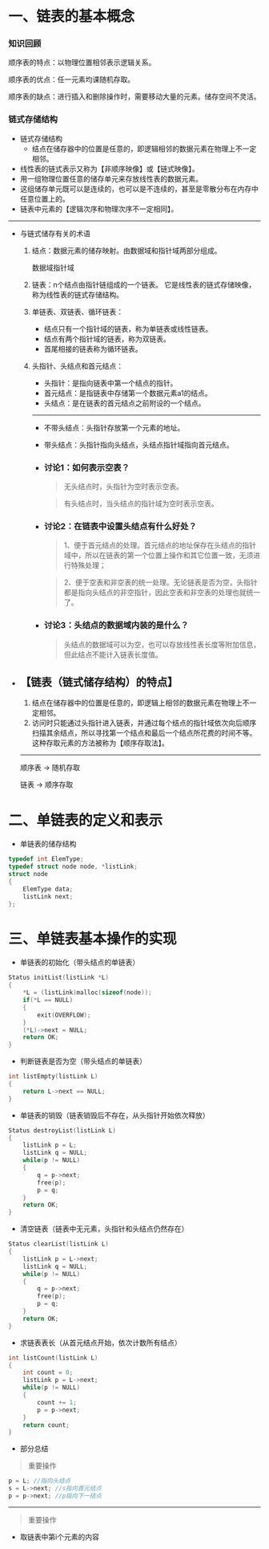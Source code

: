 # 一、链表的基本概念

### 知识回顾
顺序表的特点：以物理位置相邻表示逻辑关系。

顺序表的优点：任一元素均课随机存取。

顺序表的缺点：进行插入和删除操作时，需要移动大量的元素。储存空间不灵活。

### 链式存储结构
* 链式存储结构
    * 结点在储存器中的位置是任意的，即逻辑相邻的数据元素在物理上不一定相邻。
* 线性表的链式表示又称为【非顺序映像】或【链式映像】。
* 用一组物理位置任意的储存单元来存放线性表的数据元素。
* 这组储存单元既可以是连续的，也可以是不连续的，甚至是零散分布在内存中任意位置上的。
* 链表中元素的【逻辑次序和物理次序不一定相同】。

------------------------

* 与链式储存有关的术语
    1. 结点：数据元素的储存映射。由数据域和指针域两部分组成。

        <kbd>数据域</kbd><kbd>指针域</kbd>
    2. 链表：n个结点由指针链组成的一个链表。
        它是线性表的链式存储映像，称为线性表的链式存储结构。

    3. 单链表、双链表、循环链表：
        * 结点只有一个指针域的链表，称为单链表或线性链表。
        * 结点有两个指针域的链表，称为双链表。
        * 首尾相接的链表称为循环链表。
    4. 头指针、头结点和首元结点：
        * 头指针：是指向链表中第一个结点的指针。
        * 首元结点：是指链表中存储第一个数据元素a1的结点。
        * 头结点：是在链表的首元结点之前附设的一个结点。

        ----------------

        * 不带头结点：头指针存放第一个元素的地址。
        * 带头结点：头指针指向头结点，头结点指针域指向首元结点。

        * ### 讨论1：如何表示空表？
            > 无头结点时，头指针为空时表示空表。

            > 有头结点时，当头结点的指针域为空时表示空表。
        * ### 讨论2：在链表中设置头结点有什么好处？
            > 1、便于首元结点的处理。首元结点的地址保存在头结点的指针域中，所以在链表的第一个位置上操作和其它位置一致，无须进行特殊处理；

            > 2、便于空表和非空表的统一处理。无论链表是否为空，头指针都是指向头结点的非空指针，因此空表和非空表的处理也就统一了。

        * ### 讨论3：头结点的数据域内装的是什么？
            > 头结点的数据域可以为空，也可以存放线性表长度等附加信息，但此结点不能计入链表长度值。
            
* ## 【链表（链式储存结构）的特点】
    1. 结点在储存器中的位置是任意的，即逻辑上相邻的数据元素在物理上不一定相邻。
    2. 访问时只能通过头指针进入链表，并通过每个结点的指针域依次向后顺序扫描其余结点，所以寻找第一个结点和最后一个结点所花费的时间不等。这种存取元素的方法被称为【顺序存取法】。

    ---------------
    顺序表 -> 随机存取
    
    链表   -> 顺序存取

# 二、单链表的定义和表示
* 单链表的储存结构
```c
typedef int ElemType;
typedef struct node node, *listLink;
struct node
{
    ElemType data;
    listLink next;
};
```

# 三、单链表基本操作的实现
* 单链表的初始化（带头结点的单链表）
```c
Status initList(listLink *L)
{
    *L = (listLink)malloc(sizeof(node));
    if(*L == NULL)
    {
        exit(OVERFLOW);
    }
    (*L)->next = NULL;
    return OK;
}
```
* 判断链表是否为空（带头结点的单链表）
```c
int listEmpty(listLink L)
{
    return L->next == NULL;
}
```
* 单链表的销毁（链表销毁后不存在，从头指针开始依次释放）
```c
Status destroyList(listLink L)
{
    listLink p = L;
    listLink q = NULL;
    while(p != NULL)
    {
        q = p->next;
        free(p);
        p = q;
    }
    return OK;
}
```
* 清空链表（链表中无元素，头指针和头结点仍然存在）
```c
Status clearList(listLink L)
{
    listLink p = L->next;
    listLink q = NULL;
    while(p != NULL)
    {
        q = p->next;
        free(p);
        p = q;
    }
    return OK;
}
```
* 求链表表长（从首元结点开始，依次计数所有结点）
```c
int listCount(listLink L)
{
    int count = 0;
    listLink p = L->next;
    while(p != NULL)
    {
        count += 1;
        p = p->next;
    }
    return count;
}
```
* 部分总结
>重要操作
```c
p = L; //指向头结点
s = L->next; //s指向首元结点
p = p->next; //p指向下一结点
```
--------------------
> 重要操作
* 取链表中第i个元素的内容
```c
```